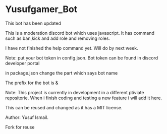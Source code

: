 # Yusufgamer_Bot
This bot has been updated

This is a moderation discord bot which uses javascript. It has command such as ban,kick and add role and removing roles.

I have not finished the help command yet. Will do by next week.

Note: put your bot token in config.json. Bot token can be found in discord developer portal

in package.json change the part which says bot name

The prefix for the bot is &

Note: This project is currently in development in a different ptiviate repositorie. When i finish coding and testing a new feature i will add it here. 

This can be reused and changed as it has a MIT license.

Author: Yusuf Ismail.

Fork for reuse
